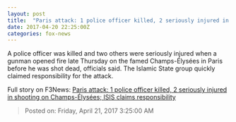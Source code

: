 ```yaml
---
layout: post
title:  "Paris attack: 1 police officer killed, 2 seriously injured in shooting on Champs-Élysées‬‬; ISIS claims responsibility"
date: 2017-04-20 22:25:00Z
categories: fox-news
---
```


A police officer was killed and two others were seriously injured when a gunman opened fire late Thursday on the famed Champs-Élysées in Paris before he was shot dead, officials said. The Islamic State group quickly claimed responsibility for the attack.


Full story on F3News: [Paris attack: 1 police officer killed, 2 seriously injured in shooting on Champs-Élysées‬‬; ISIS claims responsibility](http://www.f3nws.com/n/XrqJqF)

> Posted on: Friday, April 21, 2017 3:25:00 AM
